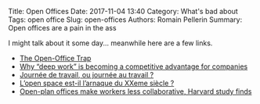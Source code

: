 Title: Open Offices
Date: 2017-11-04 13:40
Category: What's bad about
Tags: open office
Slug: open-offices
Authors: Romain Pellerin
Summary: Open offices are a pain in the ass

I might talk about it some day... meanwhile here are a few links.

- [The Open-Office Trap](https://www.newyorker.com/business/currency/the-open-office-trap)
- [Why “deep work” is becoming a competitive advantage for companies](https://blog.doist.com/focused-teamwork-8ed325d34e62)
- [Journée de travail, ou journée au travail ?](http://dev.howtommy.net/index.php?d=2019/02/25/09/53/57-journee-de-travail-ou-journee-au-travail)
- [L’open space est-il l’arnaque du XXeme siècle ?](https://bfmbusiness.bfmtv.com/france/l-open-space-est-il-l-arnaque-du-xxeme-siecle-1603225.html)
- [Open-plan offices make workers less collaborative, Harvard study finds](https://www.weforum.org/agenda/2018/11/open-plan-offices-make-workers-less-collaborative-harvard-study-finds)
